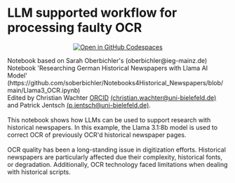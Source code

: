 # LLM supported workflow for processing faulty OCR

<p align="center">
    <a href="https://codespaces.new/Digital-History-Bielefeld/llm-supported-workflow-for-processing-faulty-ocr"><img src="https://github.com/codespaces/badge.svg" alt="Open in GitHub Codespaces"></a>
</p>
Notebook based on Sarah Oberbichler's (oberbichler@ieg-mainz.de) Notebook 'Researching German Historical Newspapers with Llama AI Model' (https://github.com/soberbichler/Notebooks4Historical_Newspapers/blob/main/Llama3_OCR.ipynb) <br>
Edited by Christian Wachter <a href="https://orcid.org/0000-0003-2937-0868">ORCID</a> <a href="mailto:christian.wachter@uni-bielefeld.de">(christian.wachter@uni-bielefeld.de)</a> and Patrick Jentsch <a href="mailto:p.jentsch@uni-bielefeld.de">(p.jentsch@uni-bielefeld.de)</a>.
<br>
<br>
This notebook shows how LLMs can be used to support research with historical newspapers. In this example, the Llama 3.1:8b model is used to correct OCR of previously OCR'd historical newspaper pages.
<br>
<br>
OCR quality has been a long-standing issue in digitization efforts. Historical newspapers are particularly affected due their complexity, historical fonts, or degradation. Additionally, OCR technology faced limitations when dealing with historical scripts.
